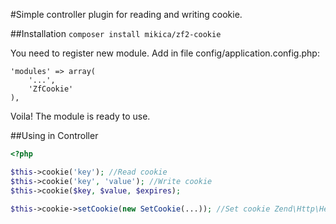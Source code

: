 #Simple controller plugin for reading and writing cookie.

##Installation
`composer install mikica/zf2-cookie`

You need to register new module. Add in file config/application.config.php: 

```
'modules' => array(
    '...',
    'ZfCookie'
),
```

Voila! The module is ready to use. 

##Using in Controller

```php
<?php

$this->cookie('key'); //Read cookie
$this->cookie('key', 'value'); //Write cookie
$this->cookie($key, $value, $expires);

$this->cookie->setCookie(new SetCookie(...)); //Set cookie Zend\Http\Header\SetCookie
```
